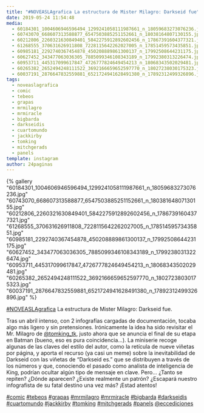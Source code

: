```yaml
---
title: "#NOVEASLAgrafica La estructura de Mister Milagro: Darkseid fue"
date: 2019-05-24 11:54:48
media: 
  - 60184301_1004606946596494_1299241058111987661_n_18059683273076236.jpg
  - 60743070_668607313588877_6547503885251152661_n_18038164807130155.jpg
  - 60212806_2260321630849401_5842275912892602456_n_17867391604377321.jpg
  - 61268555_370631626911808_7228115642262027005_n_17851459573435851.jpg
  - 60985181_2292740367454878_450208889861300137_n_17992508644231175.jpg
  - 60627452_343477063036305_7885099346108343189_n_17992380313226474.jpg
  - 60953711_445317099617847_4726777824649454213_n_18068343502029481.jpg
  - 60265382_2652494248111522_3692166659652597770_n_18027238030175323.jpg
  - 60037191_2876647832559881_6521724941628491380_n_17892312499326896.jpg
tags: 
  - noveaslagrafica
  - comic
  - tebeos
  - grapas
  - mrmilagro
  - mrmiracle
  - bigbarda
  - darkseidis
  - cuartomundo
  - jackkirby
  - tomking
  - mitchgerads
  - panels
template: instagram
author: 24paginas
---
```


{% gallery "60184301_1004606946596494_1299241058111987661_n_18059683273076236.jpg" "60743070_668607313588877_6547503885251152661_n_18038164807130155.jpg" "60212806_2260321630849401_5842275912892602456_n_17867391604377321.jpg" "61268555_370631626911808_7228115642262027005_n_17851459573435851.jpg" "60985181_2292740367454878_450208889861300137_n_17992508644231175.jpg" "60627452_343477063036305_7885099346108343189_n_17992380313226474.jpg" "60953711_445317099617847_4726777824649454213_n_18068343502029481.jpg" "60265382_2652494248111522_3692166659652597770_n_18027238030175323.jpg" "60037191_2876647832559881_6521724941628491380_n_17892312499326896.jpg" %}

[#NOVEASLAgrafica](/etiquetas/noveaslagrafica) La estructura de Mister Milagro: Darkseid fue.

Tras un abril intenso, con 2 infografías cargadas de documentación, tocaba algo más ligero y sin pretensiones. Irónicamente la idea ha sido revisitar el Mr. Milagro de [@tomking_tk](https://instagram.com/tomking_tk), justo ahora que se anuncia el final de su etapa en Batman (bueno, eso es pura coincidencia...). La miniserie recoge algunas de las claves del estilo del autor, como la retícula de nueve viñetas por página, y aporta el recurso (ya casi un meme) sobre la inevitabilidad de Darkseid con las viñetas de “Darkseid es.” que se distribuyen a través de los números y que, conociendo el pasado como analista de inteligencia de King, podrían ocultar algún tipo de mensaje en clave. Pero... ¿Tanto se repiten? ¿Dónde aparecen? ¿Existe realmente un patrón? ¿Escapará nuestro infografista de su fatal destino una vez más? ¡Estad atentos!

[#comic](/etiquetas/comic) [#tebeos](/etiquetas/tebeos) [#grapas](/etiquetas/grapas) [#mrmilagro](/etiquetas/mrmilagro) [#mrmiracle](/etiquetas/mrmiracle) [#bigbarda](/etiquetas/bigbarda) [#darkseidis](/etiquetas/darkseidis) [#cuartomundo](/etiquetas/cuartomundo) [#jackkirby](/etiquetas/jackkirby) [#tomking](/etiquetas/tomking) [#mitchgerads](/etiquetas/mitchgerads) [#panels](/etiquetas/panels) [@eccediciones](https://instagram.com/eccediciones)
